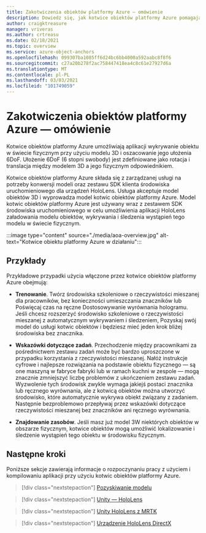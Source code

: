 ```yaml
---
title: Zakotwiczenia obiektów platformy Azure — omówienie
description: Dowiedz się, jak kotwice obiektów platformy Azure pomagają wykrywać obiekty w świecie fizycznym.
author: craigktreasure
manager: vriveras
ms.author: crtreasu
ms.date: 02/18/2021
ms.topic: overview
ms.service: azure-object-anchors
ms.openlocfilehash: 099307ba1085ff6d24bc6bb4000a592aabc8f8f6
ms.sourcegitcommit: c27a20b278f2ac758447418ea4c8c61e27927d6a
ms.translationtype: MT
ms.contentlocale: pl-PL
ms.lasthandoff: 03/03/2021
ms.locfileid: "101749059"
---
```

# <a name="azure-object-anchors-overview"></a>Zakotwiczenia obiektów platformy Azure — omówienie

Kotwice obiektów platformy Azure umożliwiają aplikacji wykrywanie obiektu w świecie fizycznym przy użyciu modelu 3D i oszacowanie jego ułożenia 6DoF. Ułożenie 6DoF (6 stopni swobody) jest zdefiniowane jako rotacja i translacja między modelem 3D a jego fizycznym odpowiednikiem. 

Kotwice obiektów platformy Azure składa się z zarządzanej usługi na potrzeby konwersji modeli oraz zestawu SDK klienta środowiska uruchomieniowego dla urządzeń HoloLens. Usługa akceptuje model obiektów 3D i wyprowadza model kotwic obiektów platformy Azure. Model kotwic obiektów platformy Azure jest używany wraz z zestawem SDK środowiska uruchomieniowego w celu umożliwienia aplikacji HoloLens załadowania modelu obiektów, wykrywania i śledzenia wystąpień tego modelu w świecie fizycznym.

:::image type="content" source="./media/aoa-overview.jpg" alt-text="Kotwice obiektu platformy Azure w działaniu":::

## <a name="examples"></a>Przykłady

Przykładowe przypadki użycia włączone przez kotwice obiektów platformy Azure obejmują:

- **Trenowanie**. Twórz środowiska szkoleniowe o rzeczywistości mieszanej dla pracowników, bez konieczności umieszczania znaczników lub Poświęcaj czas na ręczne Dostosowywanie wyrównania hologramu. Jeśli chcesz rozszerzyć środowisko szkoleniowe o rzeczywistości mieszanej z automatycznym wykrywaniem i śledzeniem, Pozyskaj swój model do usługi kotwic obiektów i będziesz mieć jeden krok bliżej środowiska bez znacznika.

- **Wskazówki dotyczące zadań**. Przechodzenie między pracownikami za pośrednictwem zestawu zadań może być bardzo uproszczone w przypadku korzystania z rzeczywistości mieszanej. Nałóż instrukcje cyfrowe i najlepsze rozwiązania na podstawie obiektu fizycznego — są one maszyną w fabryce fabryki lub w ramach kuchni w zespole — mogą znacznie zmniejszyć liczbę problemów z ukończeniem zestawu zadań. Wyzwolenie tych środowisk zwykle wymaga jakiejś postaci znacznika lub ręcznego wyrównania, ale z kotwicą obiektów można utworzyć środowisko, które automatycznie wykrywa obiekt związany z zadaniem. Następnie bezproblemowo przepływaj przez wskazówki dotyczące rzeczywistości mieszanej bez znaczników ani ręcznego wyrównania.

- **Znajdowanie zasobów**. Jeśli masz już model 3W niektórych obiektów w obszarze fizycznym, kotwice obiektów mogą umożliwić lokalizowanie i śledzenie wystąpień tego obiektu w środowisku fizycznym.

## <a name="next-steps"></a>Następne kroki

Poniższe sekcje zawierają informacje o rozpoczynaniu pracy z użyciem i kompilowaniu aplikacji przy użyciu kotwic obiektów platformy Azure.

> [!div class="nextstepaction"]
> [Pozyskiwanie modelu](quickstarts/get-started-model-ingestion.md)

> [!div class="nextstepaction"]
> [Unity — HoloLens](quickstarts/get-started-unity-hololens.md)

> [!div class="nextstepaction"]
> [Unity HoloLens z MRTK](quickstarts/get-started-unity-hololens-mrtk.md)

> [!div class="nextstepaction"]
> [Urządzenie HoloLens DirectX](quickstarts/get-started-hololens-directx.md)
